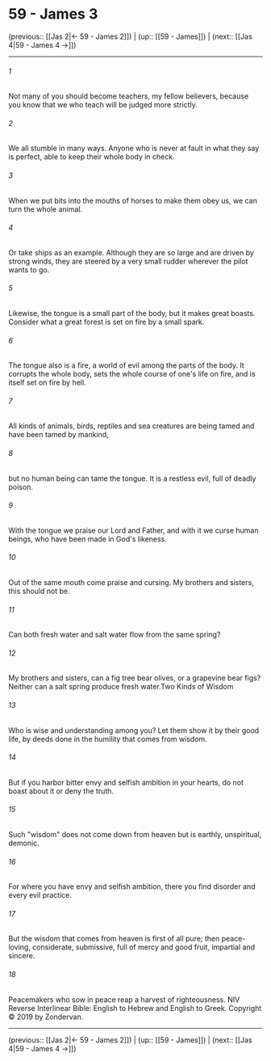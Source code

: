 # 59 - James 3

(previous:: [[Jas 2|← 59 - James 2]]) | (up:: [[59 - James]]) | (next:: [[Jas 4|59 - James 4 →]])

***


###### 1 
Not many of you should become teachers, my fellow believers, because you know that we who teach will be judged more strictly. 

###### 2 
We all stumble in many ways. Anyone who is never at fault in what they say is perfect, able to keep their whole body in check. 

###### 3 
When we put bits into the mouths of horses to make them obey us, we can turn the whole animal. 

###### 4 
Or take ships as an example. Although they are so large and are driven by strong winds, they are steered by a very small rudder wherever the pilot wants to go. 

###### 5 
Likewise, the tongue is a small part of the body, but it makes great boasts. Consider what a great forest is set on fire by a small spark. 

###### 6 
The tongue also is a fire, a world of evil among the parts of the body. It corrupts the whole body, sets the whole course of one's life on fire, and is itself set on fire by hell. 

###### 7 
All kinds of animals, birds, reptiles and sea creatures are being tamed and have been tamed by mankind, 

###### 8 
but no human being can tame the tongue. It is a restless evil, full of deadly poison. 

###### 9 
With the tongue we praise our Lord and Father, and with it we curse human beings, who have been made in God's likeness. 

###### 10 
Out of the same mouth come praise and cursing. My brothers and sisters, this should not be. 

###### 11 
Can both fresh water and salt water flow from the same spring? 

###### 12 
My brothers and sisters, can a fig tree bear olives, or a grapevine bear figs? Neither can a salt spring produce fresh water.Two Kinds of Wisdom 

###### 13 
Who is wise and understanding among you? Let them show it by their good life, by deeds done in the humility that comes from wisdom. 

###### 14 
But if you harbor bitter envy and selfish ambition in your hearts, do not boast about it or deny the truth. 

###### 15 
Such "wisdom" does not come down from heaven but is earthly, unspiritual, demonic. 

###### 16 
For where you have envy and selfish ambition, there you find disorder and every evil practice. 

###### 17 
But the wisdom that comes from heaven is first of all pure; then peace-loving, considerate, submissive, full of mercy and good fruit, impartial and sincere. 

###### 18 
Peacemakers who sow in peace reap a harvest of righteousness. NIV Reverse Interlinear Bible: English to Hebrew and English to Greek. Copyright © 2019 by Zondervan.

***

(previous:: [[Jas 2|← 59 - James 2]]) | (up:: [[59 - James]]) | (next:: [[Jas 4|59 - James 4 →]])
